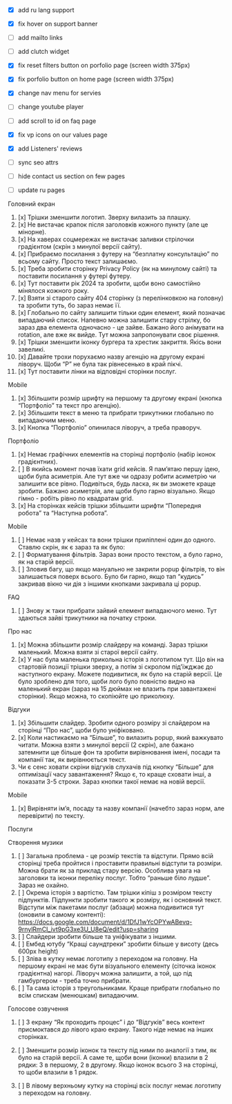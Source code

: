 - [x] add ru lang support
- [x] fix hover on support banner
- [ ] add mailto links
- [ ] add clutch widget
- [x] fix reset filters button on porfolio page (screen width 375px)
- [x] fix porfolio button on home page (screen width 375px)
- [x] change nav menu for servies
- [ ] change youtube player
- [ ] add scroll to id on faq page
- [x] fix vp icons on our values page
- [x] add Listeners' reviews
- [ ] sync seo attrs
- [ ] hide contact us section on few pages
- [ ] update ru pages


Головний екран
1. [x] Трішки зменшити логотип. Зверху вилазить за плашку.
2. [x] Не вистачає крапок після заголовків кожного пункту (але це мінорне).
3. [x] На хаверах соцмережах не вистачає заливки стрілочки градієнтом (скрін з минулої версії сайту).
4. [x] Прибраємо посилання з футеру на “безплатну консультацію” по всьому сайту. Просто текст залишаємо.
5. [x] Треба зробити сторінку Privacy Policy (як на минулому сайті) та поставити посилання у футері футеру.
6. [x] Тут поставити рік 2024 та зробити, щоби воно самостійно мінялося кожного року.
7. [x] Взяти зі старого сайту 404 сторінку (з перелінковкою на головну) та зробити туть, бо зараз немає її.
8. [x] Глобально по сайту залишити тільки один елемент, який позначає випадаючий список. Напевно можна залишити стару стрілку, бо зараз два елемента одночасно - це зайве. Бажано його анімувати на rotation, але вже як вийде. Тут можна запропонувати своє рішення.
9. [x] Трішки зменшити іконку бургера та хрестик закриття. Якісь вони завеликі.
10. [x] Давайте трохи порухаємо назву агенцію на другому екрані ліворуч. Щоби “P” не була так рівнесенько в край пікчі.
11. [x] Тут поставити лінки на відповідні сторінки послуг.

Mobile
1. [x] Збільшити розмір шрифту на першому та другому екрані (кнопка “Портфоліо” та текст про агенцію).
2. [x] Збільшити текст в меню та прибрати трикутники глобально по випадаючим меню.
3. [x] Кнопка “Портфоліо” опинилася ліворуч, а треба праворуч.


Портфоліо
1. [x] Немає графічних елементів на сторінці портфоліо (набір іконок градієнтних).
2. [ ] В якийсь момент почав їхати grid кейсів. Я пам’ятаю першу ідею, щоби була асиметрія. Але тут вже чи одразу робити асиметрію чи залишити все рівно. Подивіться, будь ласка, як ви зможете краще зробити. Бажано асиметрія, але щоби було гарно візуально. Якщо гімно - робіть рівно по квадратам grid.
3. [x] На сторінках кейсів трішки збільшити шрифти “Попередня робота” та “Наступна робота”.

Mobile
1. [ ] Немає назв у кейсах та вони трішки приліплені один до одного. Ставлю скрін, як є зараз та як було:
2. [ ] Форматування фільтрів. Зараз вони просто текстом, а було гарно, як на старій версії.
3. [ ] Зловив багу, що якщо мануально не закрили popup фільтрів, то він залишається поверх всього. Було би гарно, якщо тап “кудись” закривав вікно чи дія з іншими кнопками закривала ці popup.

FAQ
1. [ ] Знову ж таки прибрати зайвий елемент випадаючого меню. Тут здаються зайві трикутники на початку строки.

Про нас
1. [x] Можна збільшити розмір слайдеру на команді. Зараз трішки маленький. Можна взяти зі старої версії сайту.
2. [x] У нас була маленька прикольна історія з логотипом тут. Що він на стартовій позиції трішки зверху, а потім зі скролом під'їжджає до наступного екрану. Можете подивитися, як було на старій версії. Це було зроблено для того, щоби лого було повністю видно на маленький екран (зараз на 15 дюймах не влазить при завантажені сторінки). Якщо можна, то скопіюйте цю приколюху.

Відгуки
1. [x] Збільшити слайдер. Зробити одного розміру зі слайдером на сторінці “Про нас”, щоби було уніфіковано.
2. [x] Коли настикаємо на “Більше”, то вилазить popup, який важкувато читати. Можна взяти з минулої версії (2 скрін), але бажано затемнити ще більше фон та зробити вирівнювання імені, посади та компанії так, як вирівнюється текст.
3. Чи є сенс ховати скріни відгуків слухачів під кнопку “Більше” для оптимізації часу завантаження? Якщо є, то краще сховати інші, а показати 3-5 строки. Зараз кнопки такої немає на новій версії.

Mobile
1. [x] Вирівняти ім’я, посаду та назву компанії (начебто зараз норм, але перевірити) по тексту.


Послуги

Створення музики
1. [ ] Загальна проблема - це розмір текстів та відступи. Прямо всій сторінці треба пройтися і проставити правильні відступи та розміри. Можна брати як за приклад стару версію. Особлива увага на заголовки та іконки переліку послуг. Тобто “раньше біло лудше”. Зараз не охайно.
2. [ ] Окрема історія з вартістю. Там трішки кіпіш з розміром тексту підпунктів. Підпункти зробити такого ж розміру, як і основний текст. Відступи між пакетами послуг (абзаци) можна подивитися тут (оновили в самому контенті): https://docs.google.com/document/d/1DfJ1wYcOPYwABevq-9rnylRmCI_ivt9pG3xe3U_U8eQ/edit?usp=sharing
3. [ ] Слайдери зробити більше та уніфікувати з іншими.
4. [ ] Ембед ютубу “Кращі саундтреки” зробити більше у висоту (десь 600px height)
5. [ ] Зліва в кутку немає логотипу з переходом на головну. На першому екрані не має бути візуального елементу (сіточка іконок градієнтна) нагорі. Ліворуч можна залишити, а той, що під гамбургером - треба точно прибрати.
6. [ ] Та сама історія з треугольниками. Краще прибрати глобально по всім спискам (менюшкам) випадаючим.

Голосове озвучення
1. [ ] З екрану “Як проходить процес” і до “Відгуків” весь контент присмоктався до лівого краю екрану. Такого ніде немає на інших сторінках.

1. [ ] Зменшити розмір іконок та тексту під ними по аналогії з тим, як було на старій версії. А саме те, щоби вони (іконки) влазили в 2 рядки: 3 в першому, 2 в другому. Якщо іконок всього 3 на сторінці, то щоби влазили в 1 рядок.
2. [ ] В лівому верхньому кутку на сторінці всіх послуг немає логотипу з переходом на головну.